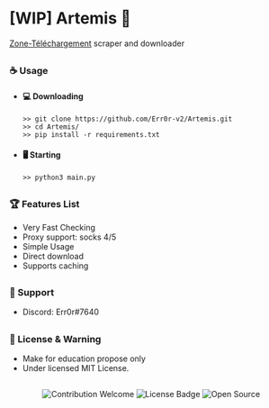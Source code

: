 #  [WIP] Artemis 🏹


<a href="https://www.zone-telechargement.onl/">Zone-Téléchargement</a> scraper and downloader

##  


### ☕ Usage  
- #### 💻 Downloading
     ```
    >> git clone https://github.com/Err0r-v2/Artemis.git
    >> cd Artemis/
    >> pip install -r requirements.txt
    ```
- #### 🖥️ Starting
      >> python3 main.py

##  

### 🏆 Features List
- Very Fast Checking
- Proxy support: socks 4/5
- Simple Usage
- Direct download
- Supports caching

##   

### 🧰 Support
- Discord: Err0r#7640

##  

### 📜 License & Warning
- Make for education propose only
- Under licensed MIT License.

##  

<p align="center">
  <img src="https://img.shields.io/badge/contributions-welcome-brightgreen.svg?style=flat" alt="Contribution Welcome">
  <img src="https://img.shields.io/badge/License-GPLv3-blue.svg" alt="License Badge">
  <img src="https://badges.frapsoft.com/os/v3/open-source.svg?v=103" alt="Open Source">
</p>

